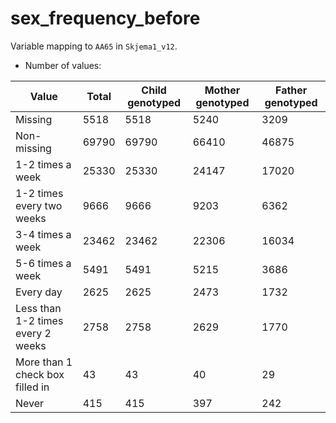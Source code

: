 # sex_frequency_before
Variable mapping to `AA65` in `Skjema1_v12`.
- Number of values:

| Value | Total | Child genotyped | Mother genotyped | Father genotyped |
| ----- | ----- | --------------- | ---------------- | ---------------- |
| Missing | 5518 | 5518 | 5240 | 3209 |
| Non-missing | 69790 | 69790 | 66410 | 46875 |
| 1-2 times a week | 25330 | 25330 | 24147 |17020 |
| 1-2 times every two weeks | 9666 | 9666 | 9203 |6362 |
| 3-4 times a week | 23462 | 23462 | 22306 |16034 |
| 5-6 times a week | 5491 | 5491 | 5215 |3686 |
| Every day | 2625 | 2625 | 2473 |1732 |
| Less than 1-2 times every 2 weeks | 2758 | 2758 | 2629 |1770 |
| More than 1 check box filled in | 43 | 43 | 40 |29 |
| Never | 415 | 415 | 397 |242 |




